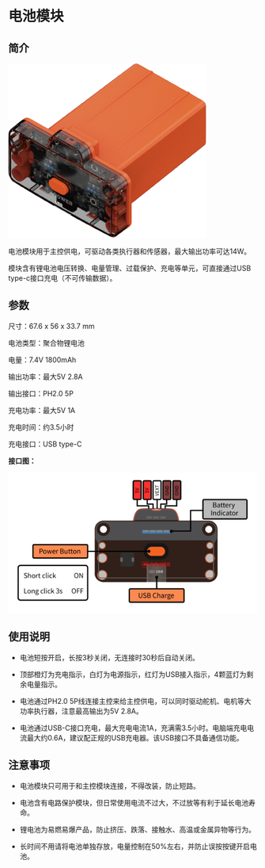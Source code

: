 # 电池模块

## 简介

![](./images/render_battery.png)

电池模块用于主控供电，可驱动各类执行器和传感器，最大输出功率可达14W。

模块含有锂电池电压转换、电量管理、过载保护、充电等单元，可直接通过USB type-c接口充电（不可传输数据）。

## 参数

尺寸：67.6 x 56 x 33.7 mm

电池类型：聚合物锂电池

电量：7.4V 1800mAh

输出功率：最大5V 2.8A

输出接口：PH2.0 5P

充电功率：最大5V 1A

充电时间：约3.5小时

充电接口：USB type-C

**接口图：**

![](./images/pinout_battery.png)

## 使用说明

- 电池短按开启，长按3秒关闭，无连接时30秒后自动关闭。

- 顶部橙灯为充电指示，白灯为电源指示，红灯为USB接入指示，4颗蓝灯为剩余电量指示。

- 电池通过PH2.0 5P线连接主控来给主控供电，可以同时驱动舵机、电机等大功率执行器，注意最高输出为5V 2.8A。

- 电池通过USB-C接口充电，最大充电电流1A，充满需3.5小时。电脑端充电电流最大约0.6A，建议配正规的USB充电器。该USB接口不具备通信功能。

## 注意事项

- 电池模块只可用于和主控模块连接，不得改装，防止短路。

- 电池含有电路保护模块，但日常使用电流不过大，不过放等有利于延长电池寿命。

- 锂电池为易燃易爆产品，防止挤压、跌落、接触水、高温或金属异物等行为。

- 长时间不用请将电池单独存放，电量控制在50%左右，并防止误按按键开启电池。
